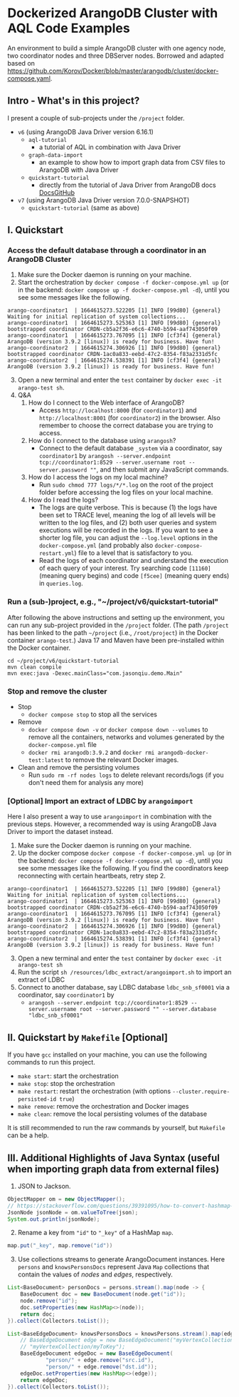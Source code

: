 # Dockerized ArangoDB Cluster with AQL Code Examples

An environment to build a simple ArangoDB cluster with one agency node, two coordinator nodes and three DBServer nodes. Borrowed and adapted based on <https://github.com/Korov/Docker/blob/master/arangodb/cluster/docker-compose.yaml>.

## Intro - What's in this project?

I present a couple of sub-projects under the `/project` folder.

- `v6` (using ArangoDB Java Driver version 6.16.1)
  - `aql-tutorial`
    - a tutorial of AQL in combination with Java Driver
  - `graph-data-import`
    - an example to show how to import graph data from CSV files to ArangoDB with Java Driver
  - `quickstart-tutorial`
    - directly from the tutorial of Java Driver from ArangoDB docs [Docs](https://www.arangodb.com/docs/stable/drivers/java-tutorial.html)[GitHub](`https://github.com/arangodb/arangodb-java-driver-quickstart`)
- `v7` (using ArangoDB Java Driver version 7.0.0-SNAPSHOT)
  - `quickstart-tutorial` (same as above)

## I. Quickstart

### Access the default database through a coordinator in an ArangoDB Cluster

1. Make sure the Docker daemon is running on your machine.
2. Start the orchestration by `docker compose -f docker-compose.yml up` (or in the backend: `docker compose up -f docker-compose.yml -d`), until you see some messages like the following.

```
arango-coordinator1  | 1664615273.522205 [1] INFO [99d80] {general} Waiting for initial replication of system collections...
arango-coordinator1  | 1664615273.525363 [1] INFO [99d80] {general} bootstrapped coordinator CRDN-cb5a2f36-e6c6-4740-b594-aaf743050f09
arango-coordinator1  | 1664615273.767095 [1] INFO [cf3f4] {general} ArangoDB (version 3.9.2 [linux]) is ready for business. Have fun!
arango-coordinator2  | 1664615274.306926 [1] INFO [99d80] {general} bootstrapped coordinator CRDN-1ac0a833-eebd-47c2-8354-f83a2331d5fc
arango-coordinator2  | 1664615274.538391 [1] INFO [cf3f4] {general} ArangoDB (version 3.9.2 [linux]) is ready for business. Have fun!
```

3. Open a new terminal and enter the `test` container by `docker exec -it arango-test sh`.
4. Q&A
   1. How do I connect to the Web interface of ArangoDB?
      - Access `http://localhost:8000` (for `coordinator1`) and `http://localhost:8001` (for `coordinator2`) in the browser. Also remember to choose the correct database you are trying to access.
   2. How do I connect to the database using `arangosh`?
      - Connect to the default database `_system` via a coordinator, say `coordinator1` by `arangosh --server.endpoint tcp://coordinator1:8529 --server.username root --server.password ""`, and then submit any JavaScript commands.
   3. How do I access the logs on my local machine?
      - Run `sudo chmod 777 logs/*/*.log` on the root of the project folder before accessing the log files on your local machine.
   4. How do I read the logs?
      - The logs are quite verbose. This is because (1) the logs have been set to TRACE level, meaning the log of all levels will be written to the log files, and (2) both user queries and system executions will be recorded in the logs. If you want to see a shorter log file, you can adjust the `--log.level` options in the `docker-compose.yml` (and probably also `docker-compose-restart.yml`) file to a level that is satisfactory to you.
      - Read the logs of each coordinator and understand the execution of each query of your interest. Try searching code `[11160]` (meaning query begins) and code `[f5cee]` (meaning query ends) in `queries.log`.

### Run a (sub-)project, e.g., "~/project/v6/quickstart-tutorial"

After following the above instructions and setting up the environment, you can run any sub-project provided in the `/project` folder. (The path `/project` has been linked to the path `~/project` (i.e., `/root/project`) in the Docker container `arango-test`.) Java 17 and Maven have been pre-installed within the Docker container.

```shell
cd ~/project/v6/quickstart-tutorial
mvn clean compile
mvn exec:java -Dexec.mainClass="com.jasonqiu.demo.Main"
```

### Stop and remove the cluster

- Stop
  - `docker compose stop` to stop all the services
- Remove
  - `docker compose down -v` or `docker compose down --volumes` to remove all the containers, networks and volumes generated by the `docker-compose.yml` file
  - `docker rmi arangodb:3.9.2` and `docker rmi arangodb-docker-test:latest` to remove the relevant Docker images.
- Clean and remove the persisting volumes
  - Run `sudo rm -rf nodes logs` to delete relevant records/logs (if you don't need them for analysis any more)

### [Optional] Import an extract of LDBC by `arangoimport`

Here I also present a way to use `arangoimport` in combination with the previous steps. However, a recommended way is using ArangoDB Java Driver to import the dataset instead.

1. Make sure the Docker daemon is running on your machine.
2. Up the docker compose `docker compose -f docker-compose.yml up` (or in the backend: `docker compose -f docker-compose.yml up -d`), until you see some messages like the following. If you find the coordinators keep reconnecting with certain heartbeats, retry step 2.

```
arango-coordinator1  | 1664615273.522205 [1] INFO [99d80] {general} Waiting for initial replication of system collections...
arango-coordinator1  | 1664615273.525363 [1] INFO [99d80] {general} bootstrapped coordinator CRDN-cb5a2f36-e6c6-4740-b594-aaf743050f09
arango-coordinator1  | 1664615273.767095 [1] INFO [cf3f4] {general} ArangoDB (version 3.9.2 [linux]) is ready for business. Have fun!
arango-coordinator2  | 1664615274.306926 [1] INFO [99d80] {general} bootstrapped coordinator CRDN-1ac0a833-eebd-47c2-8354-f83a2331d5fc
arango-coordinator2  | 1664615274.538391 [1] INFO [cf3f4] {general} ArangoDB (version 3.9.2 [linux]) is ready for business. Have fun!
```

3. Open a new terminal and enter the `test` container by `docker exec -it arango-test sh`
4. Run the script `sh /resources/ldbc_extract/arangoimport.sh` to import an extract of LDBC
5. Connect to another database, say LDBC database `ldbc_snb_sf0001` via a coordinator, say `coordinator1` by
   - `arangosh --server.endpoint tcp://coordinator1:8529 --server.username root --server.password "" --server.database "ldbc_snb_sf0001"`

## II. Quickstart by `Makefile` [Optional]

If you have `gcc` installed on your machine, you can use the following commands to run this project.

- `make start`: start the orchestration
- `make stop`: stop the orchestration
- `make restart`: restart the orchestration (with options `--cluster.require-persisted-id true`)
- `make remove`: remove the orchestration and Docker images
- `make clean`: remove the local persisting volumes of the database

It is still recommended to run the raw commands by yourself, but `Makefile` can be a help.

## III. Additional Highlights of Java Syntax (useful when importing graph data from external files)

1. JSON to Jackson.

```java
ObjectMapper om = new ObjectMapper();
// https://stackoverflow.com/questions/39391095/how-to-convert-hashmap-to-jsonnode-with-jackson
JsonNode jsonNode = om.valueToTree(json);
System.out.println(jsonNode);
```

2. Rename a key from `"id"` to `"_key"` of a HashMap `map`.

```java
map.put("_key", map.remove("id"))
```

3. Use collections streams to generate ArangoDocument instances. Here `persons` and `knowsPersonsDocs` represent Java `Map` collections that contain the values of *nodes* and *edges*, respectively.

```java
List<BaseDocument> personDocs = persons.stream().map(node -> {
    BaseDocument doc = new BaseDocument(node.get("id"));
    node.remove("id");
    doc.setProperties(new HashMap<>(node));
    return doc;
}).collect(Collectors.toList());

List<BaseEdgeDocument> knowsPersonsDocs = knowsPersons.stream().map(edge -> {
    // BaseEdgeDocument edge = new BaseEdgeDocument("myVertexCollection/myFromKey",
    // "myVertexCollection/myToKey");
    BaseEdgeDocument edgeDoc = new BaseEdgeDocument(
            "person/" + edge.remove("src.id"),
            "person/" + edge.remove("dst.id"));
    edgeDoc.setProperties(new HashMap<>(edge));
    return edgeDoc;
}).collect(Collectors.toList());
```
